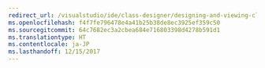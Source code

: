 ```yaml
---
redirect_url: /visualstudio/ide/class-designer/designing-and-viewing-classes-and-types
ms.openlocfilehash: f4f7fe796478e4a41b25b38de8ec3925ef359c50
ms.sourcegitcommit: 64c7682ec3a2cbea684e716803398d4278b591d1
ms.translationtype: HT
ms.contentlocale: ja-JP
ms.lasthandoff: 12/15/2017
---
```

